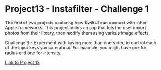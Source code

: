 # Project13 - Instafilter - Challenge 1

The first of two projects exploring how SwiftUI can connect with other Apple frameworks.  This project builds an app that lets the user import photos from their library, then modify them using various image effects.

Challenge 3 - Experiment with having more than one slider, to control each of the input keys you care about. For example, you might have one for radius and one for intensity.

[Link to Project 13](https://www.hackingwithswift.com/books/ios-swiftui/instafilter-wrap-up)
